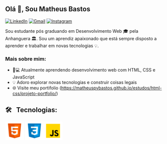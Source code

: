 ## Olá 👋, Sou Matheus Bastos


<a href="https://www.linkedin.com/in/matheusvbastos/" target="_blank"><img alt="LinkedIn" src="https://img.shields.io/badge/linkedin-%230077B5.svg?&style=for-the-badge&logo=linkedin&logoColor=white" /></a> <a href="mailto:matheuspvbastos@gmail.com" target="_blank"><img alt="Gmail" src="https://img.shields.io/badge/Gmail-D14836?style=for-the-badge&logo=gmail&logoColor=white"/></a> <a href="https://www.instagram.com/matbastos_" target="_blank"><img alt="Instagram" src="https://img.shields.io/badge/Instagram-E4405F?style=for-the-badge&logo=instagram&logoColor=white" /> </a>


Sou estudante pós graduando em Desenvolvimento Web 🎓 pela Anhanguera 🏛. Sou um aprendiz apaixonado que está sempre disposto a aprender e trabalhar em novas tecnologias 💡. 

### Mais sobre mim:

- 👨💻 Atualmente aprendendo desenvolvimento web com HTML, CSS e JavaScript 
- 💡 Adoro explorar novas tecnologias e construir coisas legais
- 🌐 Visite meu portifolio (https://matheuspvbastos.github.io/estudos/html-css/projeto-portfolio/)

<h2> 🛠 &nbsp; Tecnologias: </h2>

<a href="https://www.w3.org/html/" target="_blank"> <img src="images/html.png" alt="html5" width="60" height="60"/></a> 
<a href="https://www.w3schools.com/css/" target="_blank"><img src="images/css.png" alt="css3" width="60" height="60"/><a href="https://developer.mozilla.org/en-US/docs/Web/JavaScript" target="_blank"><img src="images/javascript.png" alt="javascript" width="60" height="60"/>
